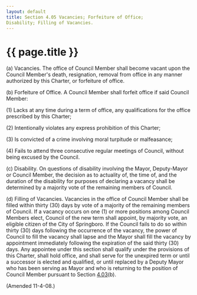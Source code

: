 ```yaml
---
layout: default 
title: Section 4.05 Vacancies; Forfeiture of Office;
Disability; Filling of Vacancies.
---
```


{{ page.title }}
================

​(a) Vacancies. The office of Council Member shall become vacant upon
the Council Member's death, resignation, removal from office in any
manner authorized by this Charter, or forfeiture of office.

​(b) Forfeiture of Office. A Council Member shall forfeit office if said
Council Member:

​(1) Lacks at any time during a term of office, any qualifications for
the office prescribed by this Charter;

​(2) Intentionally violates any express prohibition of this Charter;

​(3) Is convicted of a crime involving moral turpitude or malfeasance;

​(4) Fails to attend three consecutive regular meetings of Council,
without being excused by the Council.

​(c) Disability. On questions of disability involving the Mayor,
Deputy-Mayor or Council Member, the decision as to actuality of, the
time of, and the duration of the disability for purposes of declaring a
vacancy shall be determined by a majority vote of the remaining members
of Council.

​(d) Filling of Vacancies. Vacancies in the office of Council Member
shall be filled within thirty (30) days by vote of a majority of the
remaining members of Council. If a vacancy occurs on one (1) or more
positions among Council Members elect, Council of the new term shall
appoint, by majority vote, an eligible citizen of the City of
Springboro. If the Council fails to do so within thirty (30) days
following the occurrence of the vacancy, the power of Council to fill
the vacancy shall lapse and the Mayor shall fill the vacancy by
appointment immediately following the expiration of the said thirty (30)
days. Any appointee under this section shall qualify under the
provisions of this Charter, shall hold office, and shall serve for the
unexpired term or until a successor is elected and qualified, or until
replaced by a Deputy Mayor who has been serving as Mayor and who is
returning to the position of Council Member pursuant to Section
[4.03](1346a0c0.html)(b).

(Amended 11-4-08.)

